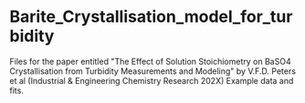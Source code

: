 # Barite_Crystallisation_model_for_turbidity
Files for the paper entitled "The Effect of Solution Stoichiometry on BaSO4 Crystallisation from Turbidity Measurements and Modeling" 
by V.F.D. Peters et al (Industrial &amp; Engineering Chemistry Research 202X)
Example data and fits.
